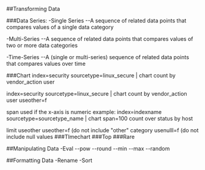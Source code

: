 ##Transforming Data

###Data Series:
-Single Series
--A sequence of related data points that compares values of a single
data category

-Multi-Series
--A sequence of related data points that compares values of two or
more data categories 

-Time-Series
--A (single or multi-series) sequence of related data points that compares values over time

###Chart
index=security sourcetype=linux_secure
| chart count by vendor_action user

index=security sourcetype=linux_secure
| chart count by vendor_action user useother=f

span
used if the x-axis is numeric
example:
index=indexname sourcetype=sourcetype_name
| chart span=100 count over status by host

limit
useother
useother=f (do not include "other" category
usenulll=f (do not include null values
###TImechart
###Top
###Rare

##Manipulating Data
-Eval
--pow
--round
--min
--max
--random

##Formatting Data
-Rename
-Sort
